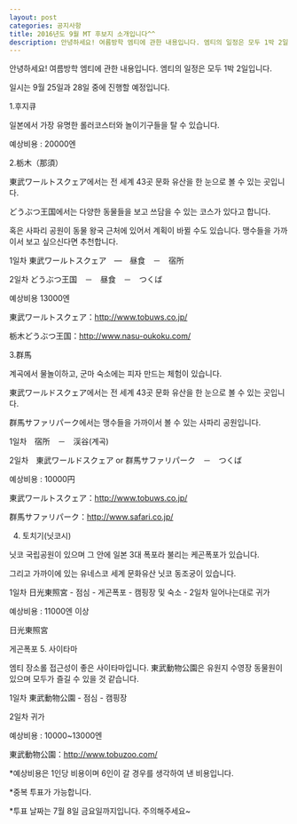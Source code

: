 ```yaml
---
layout: post
categories: 공지사항
title: 2016년도 9월 MT 후보지 소개입니다^^
description: 안녕하세요! 여름방학 엠티에 관한 내용입니다. 엠티의 일정은 모두 1박 2일입니다.
---
```


안녕하세요! 여름방학 엠티에 관한 내용입니다. 엠티의 일정은 모두 1박 2일입니다.

일시는 9월 25일과 28일 중에 진행할 예정입니다.

 

1.후지큐

일본에서 가장 유명한 롤러코스터와 놀이기구들을 탈 수 있습니다. 

예상비용 : 20000엔


2.栃木（那須）

東武ワールトスクェア에서는 전 세계 43곳 문화 유산을 한 눈으로 볼 수 있는 곳입니다.

どうぶつ王国에서는 다양한 동물들을 보고 쓰담을 수 있는 코스가 있다고 합니다.

혹은 사파리 공원이 동물 왕국 근처에 있어서 계획이 바뀔 수도 있습니다. 맹수들을 가까이서 보고 싶으신다면 추천합니다.

1일차 東武ワールトスクェア　―　昼食　－　宿所

2일차 どうぶつ王国　－　昼食　－　つくば

예상비용 13000엔

東武ワールトスクェア：http://www.tobuws.co.jp/

栃木どうぶつ王国：http://www.nasu-oukoku.com/

 

3.群馬

계곡에서 물놀이하고, 군마 숙소에는 피자 만드는 체험이 있습니다. 

東武ワールドスクェア에서는 전 세계 43곳 문화 유산을 한 눈으로 볼 수 있는 곳입니다.

群馬サファリパーク에서는 맹수들을 가까이서 볼 수 있는 사파리 공원입니다.

1일차　宿所　－　渓谷(계곡)　

2일차　東武ワールドスクェア or 群馬サファリパーク　－　つくば

예상비용 : 10000円

東武ワールトスクェア：http://www.tobuws.co.jp/

群馬サファリパーク：http://www.safari.co.jp/

4. 토치기(닛코시)

닛코 국립공원이 있으며 그 안에 일본 3대 폭포라 불리는 케곤폭포가 있습니다.

그리고 가까이에 있는 유네스코 세계 문화유산 닛코 동조궁이 있습니다. 

1일차 日光東照宮 - 점심 - 게곤폭포 - 캠핑장 및 숙소 -  2일차 일어나는대로 귀가

예상비용 : 11000엔 이상

日光東照宮

게곤폭포
5. 사이타마

엠티 장소롤 접근성이 좋은 사이타마입니다. 東武動物公園은 유원지 수영장 동물원이 있으며 모두가 즐길 수 있을 것 같습니다. 

1일차 東武動物公園  - 점심 - 캠핑장

2일차 귀가 

예상비용 : 10000~13000엔

東武動物公園：http://www.tobuzoo.com/

 

*예상비용은 1인당 비용이며 6인이 갈 경우를 생각하여 낸 비용입니다.

*중복 투표가 가능합니다.

*투표 날짜는 7월  8일 금요일까지입니다. 주의해주세요~